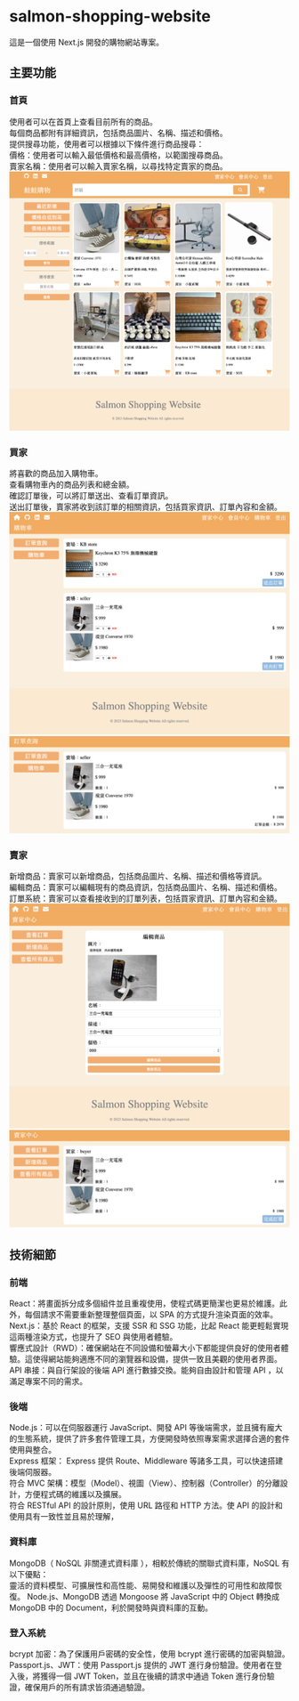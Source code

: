 # salmon-shopping-website

這是一個使用 Next.js 開發的購物網站專案。

## 主要功能

### 首頁

使用者可以在首頁上查看目前所有的商品。  
每個商品都附有詳細資訊，包括商品圖片、名稱、描述和價格。  
提供搜尋功能，使用者可以根據以下條件進行商品搜尋：  
價格：使用者可以輸入最低價格和最高價格，以範圍搜尋商品。  
賣家名稱：使用者可以輸入賣家名稱，以尋找特定賣家的商品。
<img src="/demo/home.png">

### 買家

將喜歡的商品加入購物車。  
查看購物車內的商品列表和總金額。  
確認訂單後，可以將訂單送出、查看訂單資訊。  
送出訂單後，賣家將收到該訂單的相關資訊，包括買家資訊、訂單內容和金額。
<img src="/demo/cart.png">
<img src="/demo/buyerOrder.png">

### 賣家

新增商品：賣家可以新增商品，包括商品圖片、名稱、描述和價格等資訊。  
編輯商品：賣家可以編輯現有的商品資訊，包括商品圖片、名稱、描述和價格。  
訂單系統：賣家可以查看接收到的訂單列表，包括買家資訊、訂單內容和金額。
<img src="/demo/edit.png">
<img src="/demo/sellerOrder.png">

## 技術細節

### 前端

React：將畫面拆分成多個組件並且重複使用，使程式碼更簡潔也更易於維護。此外，每個請求不需要重新整理整個頁面，以 SPA 的方式提升渲染頁面的效率。  
Next.js：基於 React 的框架，支援 SSR 和 SSG 功能，比起 React 能更輕鬆實現這兩種渲染方式，也提升了 SEO 與使用者體驗。  
響應式設計（RWD）：確保網站在不同設備和螢幕大小下都能提供良好的使用者體驗。這使得網站能夠適應不同的瀏覽器和設備，提供一致且美觀的使用者界面。  
API 串接：與自行架設的後端 API 進行數據交換。能夠自由設計和管理 API ，以滿足專案不同的需求。

### 後端

Node.js：可以在伺服器運行 JavaScript、開發 API 等後端需求，並且擁有龐大的生態系統，提供了許多套件管理工具，方便開發時依照專案需求選擇合適的套件使用與整合。  
Express 框架： Express 提供 Route、Middleware 等諸多工具，可以快速搭建後端伺服器。  
符合 MVC 架構：模型（Model）、視圖（View）、控制器（Controller）的分離設計，方便程式碼的維護以及擴展。  
符合 RESTful API 的設計原則，使用 URL 路徑和 HTTP 方法。使 API 的設計和使用具有一致性並且易於理解，

### 資料庫

MongoDB（ NoSQL 非關連式資料庫 ），相較於傳統的關聯式資料庫，NoSQL 有以下優點：  
靈活的資料模型、可擴展性和高性能、易開發和維護以及彈性的可用性和故障恢復。
Node.js、MongoDB 透過 Mongoose 將 JavaScript 中的 Object 轉換成 MongoDB 中的 Document，利於開發時與資料庫的互動。

### 登入系統

bcrypt 加密：為了保護用戶密碼的安全性，使用 bcrypt 進行密碼的加密與驗證。  
Passport.js、JWT：使用 Passport.js 提供的 JWT 進行身份驗證。使用者在登入後，將獲得一個 JWT Token，並且在後續的請求中通過 Token 進行身份驗證，確保用戶的所有請求皆須通過驗證。
